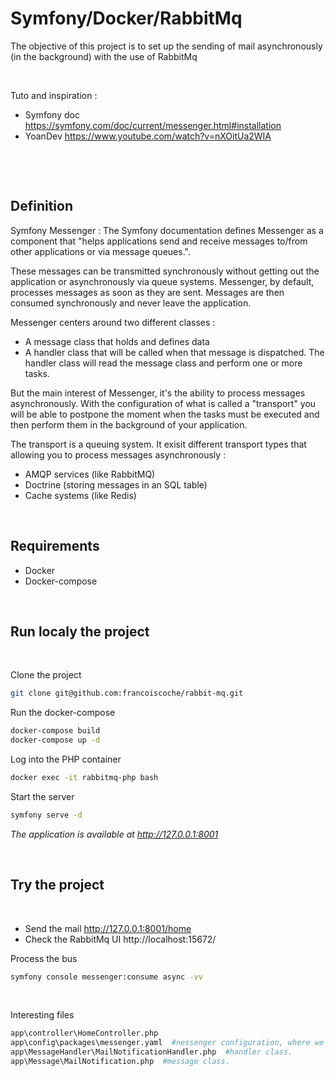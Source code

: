 # Symfony/Docker/RabbitMq

The objective of this project is to set up the sending of mail asynchronously (in the background) with the use of RabbitMq

&nbsp;

Tuto and inspiration : 
- Symfony doc https://symfony.com/doc/current/messenger.html#installation
- YoanDev https://www.youtube.com/watch?v=nXOitUa2WIA

&nbsp;

&nbsp;


## Definition

Symfony Messenger : The Symfony documentation defines Messenger as a component that "helps applications send and receive messages to/from other applications or via message queues.". 

These messages can be transmitted synchronously without getting out the application or asynchronously via queue systems. Messenger, by default, processes messages as soon as they are sent. Messages are then consumed synchronously and never leave the application. 

Messenger centers around two different classes :

- A message class that holds and defines data
- A handler class that will be called when that message is dispatched. The handler class will read the message class and perform one or more tasks.

But the main interest of Messenger, it's the ability to process messages asynchronously. With the configuration of what is called a "transport" you will be able to postpone the moment when the tasks must be executed and then perform them in the background of your application.

The transport is a queuing system. It exisit different transport types that allowing you to process messages asynchronously : 

- AMQP services (like RabbitMQ)
- Doctrine (storing messages in an SQL table)
- Cache systems (like Redis)


&nbsp;

## Requirements


- Docker
- Docker-compose

&nbsp;

## Run localy the project

&nbsp;

Clone the project

```bash
git clone git@github.com:francoiscoche/rabbit-mq.git
```
Run the docker-compose

```bash
docker-compose build
docker-compose up -d
```

Log into the PHP container

```bash
docker exec -it rabbitmq-php bash
```

Start the server

```bash
symfony serve -d
```
*The application is available at http://127.0.0.1:8001*

&nbsp;

## Try the project

&nbsp;

- Send the mail http://127.0.0.1:8001/home
- Check the RabbitMq UI http://localhost:15672/

Process the bus
```bash
symfony console messenger:consume async -vv
```

&nbsp;

Interesting files

```bash
app\controller\HomeController.php
app\config\packages\messenger.yaml  #nessenger configuration, where we "call" RabbitMQ.
app\MessageHandler\MailNotificationHandler.php  #handler class.
app\Message\MailNotification.php  #message class.
```



